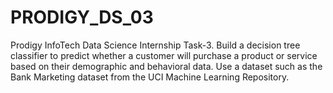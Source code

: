 # PRODIGY_DS_03
Prodigy InfoTech Data Science Internship Task-3. Build a decision tree classifier to predict whether a customer will purchase a product or service based on their demographic and behavioral data. Use a dataset such as the Bank Marketing dataset from the UCI Machine Learning Repository.
